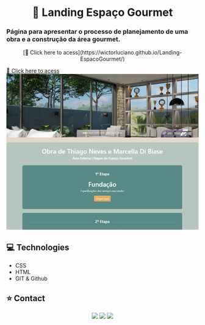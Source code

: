 <h1 align="center">🏡 Landing Espaço Gourmet</h1>
<h3>Página para apresentar o processo de planejamento de uma obra e a construção da área gourmet.</h3>

<div align="center"> 
[🔗 Click here to acess](https://wictorluciano.github.io/Landing-EspacoGourmet/)
</div>

<a href="https://wictorluciano.github.io/Landing-EspacoGourmet/" align="center">🔗 Click here to acess</a>
<a href="https://wictorluciano.github.io/Landing-EspacoGourmet/"> <img src="./assets/img/readme.png"></a>


## 💻 Technologies

- CSS
- HTML
- GIT & Github

## ⭐ Contact

<div align="center"> 
  <a href="https://instagram.com/wictor_luciano" target="_blank"><img src="https://img.shields.io/badge/-Instagram-%23E4405F?style=for-the-badge&logo=instagram&logoColor=white" target="_blank"></a>
  <a href = "mailto:wluciano01@gmail.com"><img src="https://img.shields.io/badge/-Gmail-%23333?style=for-the-badge&logo=gmail&logoColor=white" target="_blank"></a>
  <a href="https://www.linkedin.com/in/wictor-luciano-32b54b157" target="_blank"><img src="https://img.shields.io/badge/-LinkedIn-%230077B5?style=for-the-badge&logo=linkedin&logoColor=white" target="_blank"></a> 
</div>
